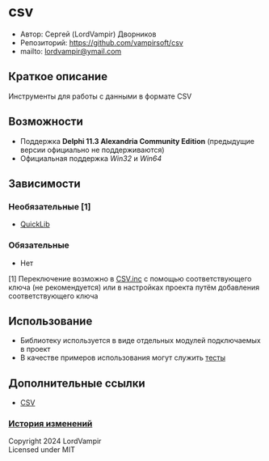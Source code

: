 ﻿# csv
- Автор:		Сергей (LordVampir) Дворников
- Репозиторий:	https://github.com/vampirsoft/csv
- mailto:		lordvampir@ymail.com





## Краткое описание
Инструменты для работы с данными в формате CSV





## Возможности
- Поддержка **Delphi 11.3 Alexandria Community Edition** (предыдущие версии официально не поддерживаются)
- Официальная поддержка *Win32* и *Win64*





## Зависимости
### Необязательные [1]
- [QuickLib](https://github.com/exilon/QuickLib)

### Обязательные
- Нет

[1] Переключение возможно в [CSV.inc](/includes/CSV.inc) с помощью соответствующего ключа (не рекомендуется) или в настройках проекта путём добавления соответствующего ключа





## Использование
- Библиотеку используется в виде отдельных модулей подключаемых в проект
- В качестве примеров использования могут служить [тесты](/tests)





## Дополнительные ссылки
- [CSV](https://ru.wikipedia.org/wiki/CSV)





### [История изменений](/CHANGELOG.md)

Copyright 2024 LordVampir\
Licensed under MIT

